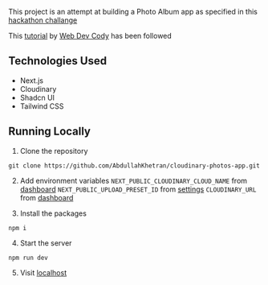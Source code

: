 This project is an attempt at building a Photo Album app as specified in this [hackathon challange](https://github.com/panaverse/learn-nextjs/blob/main/HACKATHONS/00.hackathon_zero/readme.md)

This [tutorial](https://www.youtube.com/watch?v=MC6D4vylKTc) by [Web Dev Cody](https://github.com/webdevcody) has been followed


## Technologies Used

- Next.js
- Cloudinary
- Shadcn UI
- Tailwind CSS

## Running Locally

1. Clone the repository
```
git clone https://github.com/AbdullahKhetran/cloudinary-photos-app.git
```

2. Add environment variables
`NEXT_PUBLIC_CLOUDINARY_CLOUD_NAME` from [dashboard](https://console.cloudinary.com)
`NEXT_PUBLIC_UPLOAD_PRESET_ID` from [settings](https://console.cloudinary.com/settings/upload)
`CLOUDINARY_URL` from [dashboard](https://console.cloudinary.com)

3. Install the packages
```
npm i
```

4. Start the server
```
npm run dev
```

5. Visit [localhost](http://localhost:3000/)